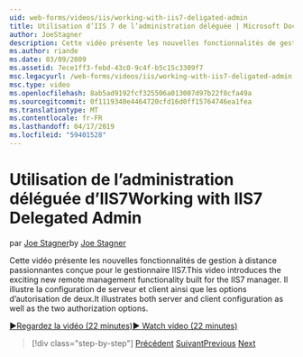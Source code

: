 ```yaml
---
uid: web-forms/videos/iis/working-with-iis7-deligated-admin
title: Utilisation d’IIS 7 de l’administration déléguée | Microsoft Docs
author: JoeStagner
description: Cette vidéo présente les nouvelles fonctionnalités de gestion à distance passionnantes conçue pour le gestionnaire IIS7. Il illustre le serveur et la configuration du client en tant que Bienvenue dans le...
ms.author: riande
ms.date: 03/09/2009
ms.assetid: 7ece1ff3-febd-43c0-9c4f-b5c15c3309f7
msc.legacyurl: /web-forms/videos/iis/working-with-iis7-deligated-admin
msc.type: video
ms.openlocfilehash: 8ab5ad9192fcf325506a013007d97b22f8cfa49a
ms.sourcegitcommit: 0f1119340e4464720cfd16d0ff15764746ea1fea
ms.translationtype: MT
ms.contentlocale: fr-FR
ms.lasthandoff: 04/17/2019
ms.locfileid: "59401528"
---
```

# <a name="working-with-iis7-delegated-admin"></a><span data-ttu-id="bdfb8-104">Utilisation de l’administration déléguée d’IIS7</span><span class="sxs-lookup"><span data-stu-id="bdfb8-104">Working with IIS7 Delegated Admin</span></span>

<span data-ttu-id="bdfb8-105">par [Joe Stagner](https://github.com/JoeStagner)</span><span class="sxs-lookup"><span data-stu-id="bdfb8-105">by [Joe Stagner](https://github.com/JoeStagner)</span></span>

<span data-ttu-id="bdfb8-106">Cette vidéo présente les nouvelles fonctionnalités de gestion à distance passionnantes conçue pour le gestionnaire IIS7.</span><span class="sxs-lookup"><span data-stu-id="bdfb8-106">This video introduces the exciting new remote management functionality built for the IIS7 manager.</span></span> <span data-ttu-id="bdfb8-107">Il illustre la configuration de serveur et client ainsi que les options d’autorisation de deux.</span><span class="sxs-lookup"><span data-stu-id="bdfb8-107">It illustrates both server and client configuration as well as the two authorization options.</span></span>

[<span data-ttu-id="bdfb8-108">&#9654;Regardez la vidéo (22 minutes)</span><span class="sxs-lookup"><span data-stu-id="bdfb8-108">&#9654; Watch video (22 minutes)</span></span>](https://channel9.msdn.com/Blogs/ASP-NET-Site-Videos/working-with-iis7-deligated-admin)

> [!div class="step-by-step"]
> <span data-ttu-id="bdfb8-109">[Précédent](developing-and-deploying-in-a-shared-hosting.md)
> [Suivant](feature-specific-delegated-management.md)</span><span class="sxs-lookup"><span data-stu-id="bdfb8-109">[Previous](developing-and-deploying-in-a-shared-hosting.md)
[Next](feature-specific-delegated-management.md)</span></span>
